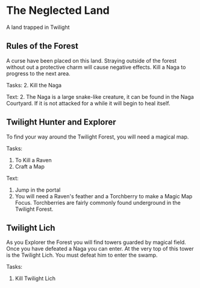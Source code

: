 The Neglected Land
==================
A land trapped in Twilight


Rules of the Forest
-------------------
A curse have been placed on this land. Straying outside of the forest without out a protective charm will cause negative effects. Kill a Naga to progress to the next area.

Tasks:
 2. Kill the Naga

Text:
 2. The Naga is a large snake-like creature, it can be found in the Naga Courtyard. If it is not attacked for a while it will begin to heal itself.


Twilight Hunter and Explorer
----------------------------
To find your way around the Twilight Forest, you will need a magical map.


Tasks:
 1. To Kill a Raven
 2. Craft a Map

Text:
 1. Jump in the portal
 2. You will need a Raven's feather and a Torchberry to make a Magic Map Focus.
 Torchberries are fairly commonly found underground in the Twilight Forest.


Twilight Lich
-------------
As you Explorer the Forest you will find towers guarded by magical field. Once you have defeated a Naga you can enter.
At the very top of this tower is the Twilight Lich. You must defeat him to enter the swamp.


Tasks:
 1. Kill Twilight Lich
